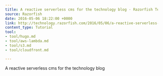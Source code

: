 ```yaml
---
title: A reactive serverless cms for the technology blog · Razorfish Technology Blog
source: Razorfish
date: 2016-05-06 18:22:00 +0000
link: http://technology.razorfish.com/2016/05/06/a-reactive-serverless-cms-for-the-technology-blog/index.html
content_type: Tutorial
tool:
- tool/hugo.md
- tool/aws-lambda.md
- tool/s3.md
- tool/cloudfront.md

---
```

A reactive serverless cms for the technology blog

